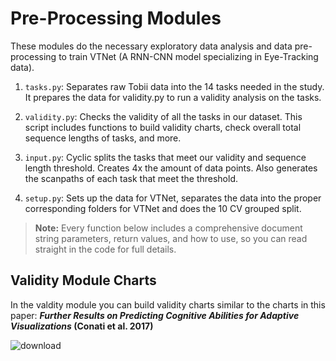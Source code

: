 # Pre-Processing Modules
These modules do the necessary exploratory data analysis and data pre-processing to train VTNet (A RNN-CNN model specializing in Eye-Tracking data). <br/>

1. `tasks.py`: Separates raw Tobii data into the 14 tasks needed in the study. It prepares the data for validity.py to run a validity analysis on the tasks. 

2. `validity.py`: Checks the validity of all the tasks in our dataset. This script includes functions to build validity charts, check overall total sequence lengths of tasks, and more. 

3. `input.py`: Cyclic splits the tasks that meet our validity and sequence length threshold. Creates 4x the amount of data points. Also generates the scanpaths of each task that meet the threshold. 

4. `setup.py`: Sets up the data for VTNet, separates the data into the proper corresponding folders for VTNet and does the 10 CV grouped split.

> **Note:** Every function below includes a comprehensive document string parameters, return values, and how to use, so you can read straight in the code for full details.

## Validity Module Charts 

In the valdity module you can build validity charts similar to the charts in this paper: **_Further Results on Predicting Cognitive Abilities for Adaptive Visualizations_ (Conati et al. 2017)** 

![download](https://github.com/user-attachments/assets/8fc09d90-32a0-46a0-9adc-f85d5528a4d2)
